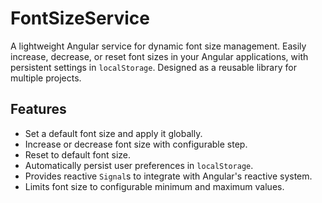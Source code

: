 # FontSizeService

A lightweight Angular service for dynamic font size management. Easily increase, decrease, or reset font sizes in your Angular applications, with persistent settings in `localStorage`. Designed as a reusable library for multiple projects.

## Features

- Set a default font size and apply it globally.
- Increase or decrease font size with configurable step.
- Reset to default font size.
- Automatically persist user preferences in `localStorage`.
- Provides reactive `Signal`s to integrate with Angular's reactive system.
- Limits font size to configurable minimum and maximum values.
